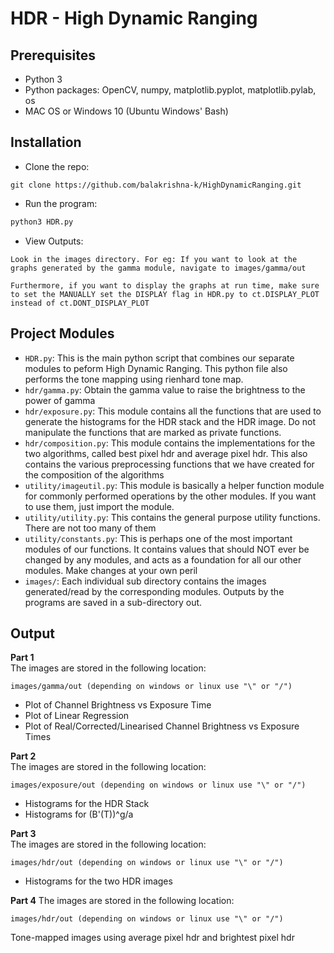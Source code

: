 # HDR - High Dynamic Ranging

## Prerequisites
- Python 3 
- Python packages: OpenCV, numpy, matplotlib.pyplot, matplotlib.pylab, os 
- MAC OS or Windows 10 (Ubuntu Windows' Bash)

## Installation 
* Clone the repo:
``` 
git clone https://github.com/balakrishna-k/HighDynamicRanging.git
```

* Run the program:
```bash
python3 HDR.py 
```

* View Outputs:
```
Look in the images directory. For eg: If you want to look at the graphs generated by the gamma module, navigate to images/gamma/out

Furthermore, if you want to display the graphs at run time, make sure to set the MANUALLY set the DISPLAY flag in HDR.py to ct.DISPLAY_PLOT instead of ct.DONT_DISPLAY_PLOT
```

## Project Modules
* `HDR.py`: This is the main python script that combines our separate modules to peform High Dynamic Ranging. This python file also performs the tone mapping using rienhard tone map.
* `hdr/gamma.py`: Obtain the gamma value to raise the brightness to the power of gamma
* `hdr/exposure.py`: This module contains all the functions that are used to generate the histograms for the HDR stack and the HDR image. Do not manipulate the functions that are marked as private functions. 
* `hdr/composition.py`: This module contains the implementations for the two algorithms, called best  pixel hdr and average pixel hdr. This also contains the various preprocessing functions that we have created for the composition of the algorithms
* `utility/imageutil.py`: This module is basically a helper function module for commonly performed operations by the other modules. If you want to use them, just import the module. 
* `utility/utility.py`: This contains the general purpose utility functions. There are not too many of them 
* `utility/constants.py`: This is perhaps one of the most important modules of our functions. It contains values that should NOT ever be changed by any modules, and acts as a foundation for all our other modules. Make changes at your own peril
* `images/`: Each individual sub directory contains the images generated/read by the corresponding modules. Outputs by the programs are saved in a sub-directory out. 
  
## Output
**Part 1**  
The images are stored in the following location: 
```
images/gamma/out (depending on windows or linux use "\" or "/")
```

* Plot of Channel Brightness vs Exposure Time
* Plot of Linear Regression
* Plot of Real/Corrected/Linearised Channel Brightness vs Exposure Times
  
**Part 2**  
The images are stored in the following location: 
```
images/exposure/out (depending on windows or linux use "\" or "/")
```
* Histograms for the HDR Stack
* Histograms for (B'(T))^g/a

**Part 3**  
The images are stored in the following location: 
```
images/hdr/out (depending on windows or linux use "\" or "/")
```
* Histograms for the two HDR images

**Part 4** 
The images are stored in the following location: 
```
images/hdr/out (depending on windows or linux use "\" or "/")

```
Tone-mapped images using average pixel hdr and brightest pixel hdr
